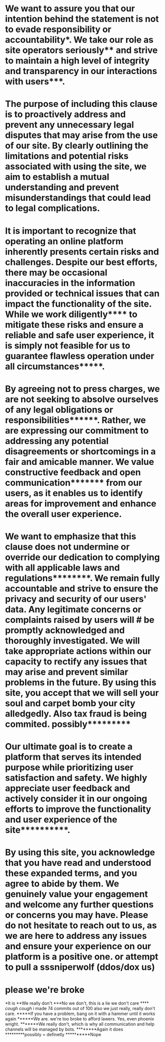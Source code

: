 # We want to assure you that our intention behind the statement is not to evade responsibility or accountability*. We take our role as site operators seriously** and strive to maintain a high level of integrity and transparency in our interactions with users***.

# The purpose of including this clause is to proactively address and prevent any unnecessary legal disputes that may arise from the use of our site. By clearly outlining the limitations and potential risks associated with using the site, we aim to establish a mutual understanding and prevent misunderstandings that could lead to legal complications.

# It is important to recognize that operating an online platform inherently presents certain risks and challenges. Despite our best efforts, there may be occasional inaccuracies in the information provided or technical issues that can impact the functionality of the site. While we work diligently**** to mitigate these risks and ensure a reliable and safe user experience, it is simply not feasible for us to guarantee flawless operation under all circumstances*****.

# By agreeing not to press charges, we are not seeking to absolve ourselves of any legal obligations or responsibilities******. Rather, we are expressing our commitment to addressing any potential disagreements or shortcomings in a fair and amicable manner. We value constructive feedback and open communication******* from our users, as it enables us to identify areas for improvement and enhance the overall user experience.

# We want to emphasize that this clause does not undermine or override our dedication to complying with all applicable laws and regulations********. We remain fully accountable and strive to ensure the privacy and security of our users' data. Any legitimate concerns or complaints raised by users will # be promptly acknowledged and thoroughly investigated. We will take appropriate actions within our capacity to rectify any issues that may arise and prevent similar problems in the future. By using this site, you accept that we will sell your soul and carpet bomb your city alledgedly. Also tax fraud is being commited. possibly*********

# Our ultimate goal is to create a platform that serves its intended purpose while prioritizing user satisfaction and safety. We highly appreciate user feedback and actively consider it in our ongoing efforts to improve the functionality and user experience of the site**********.

# By using this site, you acknowledge that you have read and understood these expanded terms, and you agree to abide by them. We genuinely value your engagement and welcome any further questions or concerns you may have. Please do not hesitate to reach out to us, as we are here to address any issues and ensure your experience on our platform is a positive one. or attempt to pull a sssniperwolf (ddos/dox us)
#

# please we're broke
*It is
**We really don't
***No we don't, this is a lie we don't care
**** *cough cough* i made 74 commits out of 100 also we just really, really don't care.
*****If you have a problem, bang on it with a hammer until it works again
******We are. we're too broke to afford lawers. Yes, even phoenix wright.
*******We really don't, which is why all communication and help channels will be managed by bots.
********Again it does
*********possibly = definetly
**********Nope

